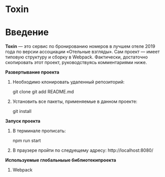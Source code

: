 **Toxin**
==============
# Введение <a name="Introduction"></a>

**Toxin** — это сервис по бронированию номеров в лучшем отеле 2019 года по версии ассоциации «Отельные взгляды». Сам проект — имеет типовую структуру и сборку в Webpack. Фактически, достаточно скопировать этот проект, руководствуясь комментариями ниже. 

**Развертывание проекта**
1. Необходимо клонировать удаленный репозиторий:

    git clone git add README.md

2. Установить все пакеты, применяемые в данном проекте:
    
    git install

**Запуск проекта** 
1. В терминале прописать: 
    
    npm run start

2. В праузере пройти по следуещему адресу: http://localhost:8080/

**Используемые глобальныые библиотекипроекта** 
1. Webpack

